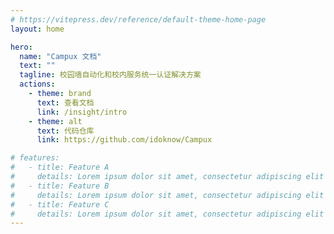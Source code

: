 ```yaml
---
# https://vitepress.dev/reference/default-theme-home-page
layout: home

hero:
  name: "Campux 文档"
  text: ""
  tagline: 校园墙自动化和校内服务统一认证解决方案
  actions:
    - theme: brand
      text: 查看文档
      link: /insight/intro
    - theme: alt
      text: 代码仓库
      link: https://github.com/idoknow/Campux

# features:
#   - title: Feature A
#     details: Lorem ipsum dolor sit amet, consectetur adipiscing elit
#   - title: Feature B
#     details: Lorem ipsum dolor sit amet, consectetur adipiscing elit
#   - title: Feature C
#     details: Lorem ipsum dolor sit amet, consectetur adipiscing elit
---
```


